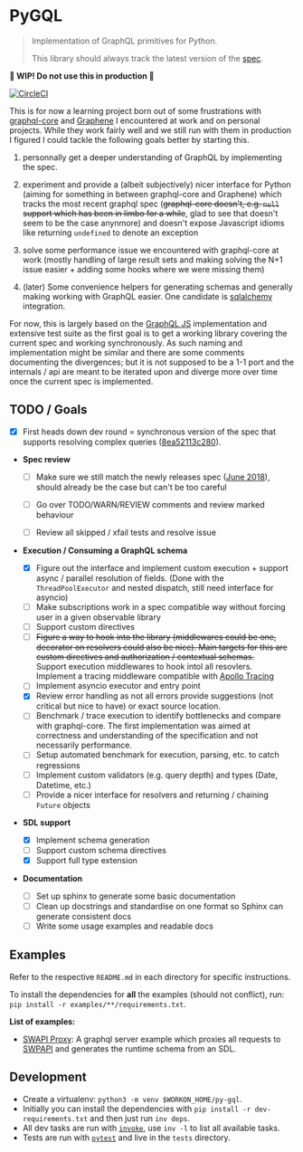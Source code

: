 # PyGQL

> Implementation of GraphQL primitives for Python.
>
> This library should always track the latest version of the [spec](http://facebook.github.io/graphql/).

**:construction: WIP! Do not use this in production :construction:**

[![CircleCI](https://circleci.com/gh/lirsacc/py-gql/tree/master.svg?style=svg)](https://circleci.com/gh/lirsacc/py-gql/tree/master)

This is for now a learning project born out of some frustrations with [graphql-core](https://github.com/graphql-python/graphql-core/) and [Graphene](https://github.com/graphql-python/graphene/) I encountered at work and on personal projects. While they work fairly well and we still run with them in production I figured I could tackle the following goals better by starting this.

1.  personnally get a deeper understanding of GraphQL by implementing the spec.

2.  experiment and provide a (albeit subjectively) nicer interface for Python (aiming for something in between graphql-core and Graphene) which tracks the most recent graphql spec (~~graphql-core doesn't, e.g. `null` support which has been in limbo for a while~~, glad to see that doesn't seem to be the case anynmore) and doesn't expose Javascript idioms like returning `undefined` to denote an exception

3.  solve some performance issue we encountered with graphql-core at work (mostly handling of large result sets and making solving the N+1 issue easier + adding some hooks where we were missing them)

4.  (later) Some convenience helpers for generating schemas and generally making working with GraphQL easier. One candidate is [sqlalchemy](https://www.sqlalchemy.org/) integration.

For now, this is largely based on the [GraphQL JS](https://github.com/graphql/graphql-js) implementation and extensive test suite as the first goal is to get a working library covering the current spec and working synchronously. As such naming and implementation might be similar and there are some comments documenting the divergences; but it is not supposed to be a 1-1 port and the internals / api are meant to be iterated upon and diverge more over time once the current spec is implemented.

## TODO / Goals

-   [x] First heads down dev round = synchronous version of the spec that supports resolving complex queries ([8ea52113c280](https://github.com/lirsacc/py-gql/tree/8ea52113c280)).

-   **Spec review**

    -   [ ] Make sure we still match the newly releases spec ([June 2018](http://facebook.github.io/graphql/June2018/)), should already be the case but can't be too careful

    -   [ ] Go over TODO/WARN/REVIEW comments and review marked behaviour

    -   [ ] Review all skipped / xfail tests and resolve issue

-   **Execution / Consuming a GraphQL schema**

    -   [x] Figure out the interface and implement custom execution + support async / parallel resolution of fields. (Done with the `ThreadPoolExecutor` and nested dispatch, still need interface for asyncio)
    -   [ ] Make subscriptions work in a spec compatible way without forcing user in a given observable library
    -   [ ] Support custom directives
    -   [ ] ~~Figure a way to hook into the library (middlewares could be one, decorator on resolvers could also be nice). Main targets for this are custom directives and authorization / contextual schemas.~~  
             Support execution middlewares to hook intol all resovlers.  
             Implement a tracing middleware compatible with [Apollo Tracing](https://github.com/apollographql/apollo-tracing)
    -   [ ] Implement asyncio executor and entry point
    -   [x] Review error handling as not all errors provide suggestions (not critical but nice to have) or exact source location.
    -   [ ] Benchmark / trace execution to identify bottlenecks and compare with graphql-core. The first implementation was aimed at correctness and understanding of the specification and not necessarily performance.
    -   [ ] Setup automated benchmark for execution, parsing, etc. to catch regressions
    -   [ ] Implement custom validators (e.g. query depth) and types (Date, Datetime, etc.)
    -   [ ] Provide a nicer interface for resolvers and returning / chaining `Future` objects

-   **SDL support**

    -   [x] Implement schema generation
    -   [ ] Support custom schema directives
    -   [x] Support full type extension

-   **Documentation**

    -   [ ] Set up sphinx to generate some basic documentation
    -   [ ] Clean up docstrings and standardise on one format so Sphinx can generate consistent docs
    -   [ ] Write some usage examples and readable docs

## Examples

Refer to the respective `README.md` in each directory for specific instructions.

To install the dependencies for **all** the examples (should not conflict), run: `pip install -r examples/**/requirements.txt`.

**List of examples:**

-   [SWAPI Proxy](./examples/swapi-proxy): A graphql server example which proxies all requests to [SWPAPI](https://swapi.co) and generates the runtime schema from an SDL.

## Development

-   Create a virtualenv: `python3 -m venv $WORKON_HOME/py-gql`.
-   Initially you can install the dependencies with `pip install -r dev-requirements.txt` and then just run `inv deps`.
-   All dev tasks are run with [`invoke`](http://www.pyinvoke.org/), use `inv -l` to list all available tasks.
-   Tests are run with [`pytest`](https://docs.pytest.org/en/latest/) and live in the `tests` directory.

